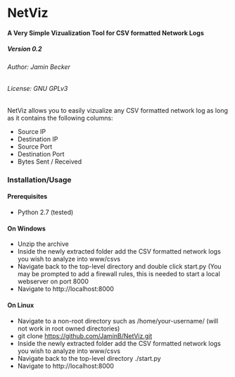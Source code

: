 # NetViz
#### A Very Simple Vizualization Tool for CSV formatted Network Logs
##### Version 0.2
###### Author: Jamin Becker
###### License: GNU GPLv3

NetViz allows you to easily vizualize any CSV formatted network log as long as it contains the following columns:

  - Source IP
  - Destination IP
  - Source Port
  - Destination Port
  - Bytes Sent / Received


### Installation/Usage
#### Prerequisites
* Python 2.7 (tested)

#### On Windows
* Unzip the archive
* Inside the newly extracted folder add the CSV formatted network logs you wish to analyze into www/csvs
* Navigate back to the top-level directory and double click start.py (You may be prompted to add a firewall rules, this is needed to start a local webserver on port 8000
* Navigate to http://localhost:8000

#### On Linux
* Navigate to a non-root directory such as /home/your-username/ (will not work in root owned directories)
* git clone https://github.com/JaminB/NetViz.git
* Inside the newly extracted folder add the CSV formatted network logs you wish to analyze into www/csvs
* Navigate back to the top-level directory ./start.py
* Navigate to http://localhost:8000

